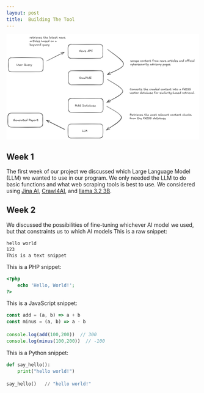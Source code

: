 ```yaml
---
layout: post
title:  Building The Tool
---
```

![img](https://github.com/Cyber-Analytics-1/Cyber-Analytics-1.github.io/blob/master/images/pipline.png?raw=true)

## Week 1

The first week of our project we discussed which Large Language Model (LLM) we wanted to use in our program. We only needed the LLM to do basic functions and what web scraping tools is best to use. We considered using  [Jina AI](https://jina.ai/), [Crawl4AI](https://crawl4ai.com/mkdocs/), and [llama 3.2 3B](https://www.llama.com/).

## Week 2

We discussed the possibilities of fine-tuning whichever AI model we used, but that constraints us to which AI models
This is a raw snippet:

```
hello world
123
This is a text snippet
```

This is a PHP snippet:

```php
<?php
    echo 'Hello, World!';
?>
```

This is a JavaScript snippet:

```js
const add = (a, b) => a + b
const minus = (a, b) => a - b

console.log(add(100,200))  // 300
console.log(minus(100,200))  // -100
```

This is a Python snippet:

```python
def say_hello():
    print("hello world!")

say_hello()   // "hello world!"
```
